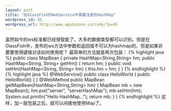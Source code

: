 ```yaml
--- 
layout: post
title: "在GlassFish的WebService中需要注意的HashMap"
wordpress_id: 45
wordpress_url: http://www.agatezone.cn/code/?p=45
---
```

虽然如今的ws标准都已经很智能了，大多的数据类型都可以识别。但是在GlassFish中，发布的ws方法中参数和返回值不可以为hashmap的，但是如果非要要使用键值对该如何使用呢？
最简单的方法就是再次包装：
{% highlight java %}
public class MapBean {
	private HashMap<String,String> hm;
	public HashMap<String, String> getHm() {
		return hm;
	}
	public void setHm(HashMap<String, String> hm) {
		this.hm = hm;
	}
}
{% endhighlight %}
{% highlight java %}
@WebService()
public class HelloWorld {
	public HelloWorld() {
	}
	@WebMethod
	public MapBean getMapBean(HashMap<String,String> hm) {
		MapBean mb = new MapBean();
		hm.put("server", "serverHashMap");
		mb.setHm(hm);
		System.out.println("Hello HashMap...");
		return mb;
	}
}
{% endhighlight %}
这样，加一层包装之后，就可以间接地使用Map了。
